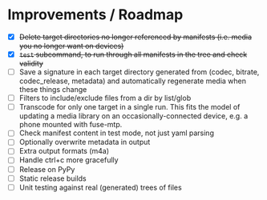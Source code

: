 # Improvements / Roadmap

-   [X] <strike>Delete target directories no longer referenced by manifests (i.e. media you no longer want on devices)</strike>
-   [X] <strike>`test` subcommand, to run through all manifests in the tree and check validity</strike>
-   [ ] Save a signature in each target directory generated from (codec, bitrate, codec_release, metadata) and automatically regenerate media when these things change
-   [ ] Filters to include/exclude files from a dir by list/glob
-   [ ] Transcode for only one target in a single run.  This fits the model of updating a media library on an occasionally-connected device, e.g. a phone mounted with fuse-mtp.
-   [ ] Check manifest content in test mode, not just yaml parsing
-   [ ] Optionally overwrite metadata in output
-   [ ] Extra output formats (m4a)
-   [ ] Handle ctrl+c more gracefully
-   [ ] Release on PyPy
-   [ ] Static release builds
-   [ ] Unit testing against real (generated) trees of files
